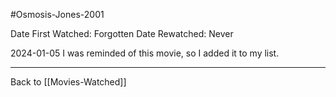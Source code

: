 #Osmosis-Jones-2001

Date First Watched:  Forgotten
Date Rewatched:  Never

2024-01-05
I was reminded of this movie, so I added it to my list.

---
Back to [[Movies-Watched]]